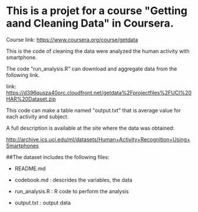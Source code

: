 # This is a projet for a course "Getting aand Cleaning Data" in Coursera.
Course link: https://www.coursera.org/course/getdata

This is the code of cleaning the data were analyzed the human activity with smartphone.

The code "run_analysis.R" can download and aggregate data from the following link.

link: https://d396qusza40orc.cloudfront.net/getdata%2Fprojectfiles%2FUCI%20HAR%20Dataset.zip

This code can make a table named "output.txt" that is average value for each activity and subject.

A full description is available at the site where the data was obtained: 

http://archive.ics.uci.edu/ml/datasets/Human+Activity+Recognition+Using+Smartphones 

##The dataset includes the following files:

- README.md

- codebook.md : descrides the variables, the data

- run_analysis.R : R code to perform the analysis

- output.txt : output data
